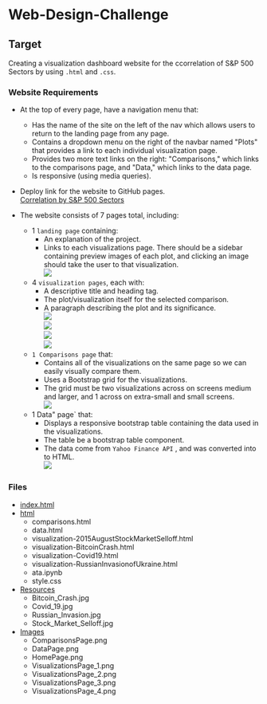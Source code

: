 # Web-Design-Challenge

## Target
Creating a visualization dashboard website for the ccorrelation of S&P 500 Sectors by using `.html` and `.css`.<br/>

### Website Requirements
* At the top of every page, have a navigation menu that:<br/>
  * Has the name of the site on the left of the nav which allows users to return to the landing page from any page.<br/>
  * Contains a dropdown menu on the right of the navbar named "Plots" that provides a link to each individual visualization page.<br/>
  * Provides two more text links on the right: "Comparisons," which links to the comparisons page, and "Data," which links to the data page.<br/>
  * Is responsive (using media queries).<br/>

* Deploy link for the website to GitHub pages.<br/>
  [Correlation by S&P 500 Sectors](https://ash-tao.github.io/Web-Design-Challenge/)<br/>
* The website consists of 7 pages total, including:<br/>
  * 1 `landing page` containing:<br/>
    * An explanation of the project.<br/>
    * Links to each visualizations page. There should be a sidebar containing preview images of each plot, and clicking an image should take the user to that visualization.<br/>
    <img src="https://github.com/Ash-Tao/Web-Design-Challenge/blob/main/Images/HomePage.png"><br/>
  * 4 `visualization pages`, each with:<br/>
    * A descriptive title and heading tag.<br/>
    * The plot/visualization itself for the selected comparison.<br/>
    * A paragraph describing the plot and its significance.<br/>
    <img src="https://github.com/Ash-Tao/Web-Design-Challenge/blob/main/Images/VisualizationsPage_1.png"><br/>
    <img src="https://github.com/Ash-Tao/Web-Design-Challenge/blob/main/Images/VisualizationsPage_2.png"><br/>
    <img src="https://github.com/Ash-Tao/Web-Design-Challenge/blob/main/Images/VisualizationsPage_3.png"><br/>
    <img src="https://github.com/Ash-Tao/Web-Design-Challenge/blob/main/Images/VisualizationsPage_4.png"><br/>
  * `1 Comparisons page` that:<br/>
    * Contains all of the visualizations on the same page so we can easily visually compare them.<br/>
    * Uses a Bootstrap grid for the visualizations.<br/>
    * The grid must be two visualizations across on screens medium and larger, and 1 across on extra-small and small screens.<br/>
    <img src="https://github.com/Ash-Tao/Web-Design-Challenge/blob/main/Images/ComparisonsPage.png"><br/>
  * 1 Data" page` that:<br/>
    * Displays a responsive bootstrap table containing the data used in the visualizations.<br/>
    * The table  be a bootstrap table component.<br/>
    * The data come from `Yahoo Finance API` , and was converted into to HTML.<br/>
    <img src="https://github.com/Ash-Tao/Web-Design-Challenge/blob/main/Images/DataPage.png"><br/>

### Files
- [index.html](https://github.com/Ash-Tao/Web-Design-Challenge/blob/main/index.html)<br/>
- [html](https://github.com/Ash-Tao/Web-Design-Challenge/tree/main/html)<br/>
  - comparisons.html<br/>
  - data.html<br/>
  - visualization-2015AugustStockMarketSelloff.html<br/>
  - visualization-BitcoinCrash.html<br/>
  - visualization-Covid19.html<br/>
  - visualization-RussianInvasionofUkraine.html<br/>
  - ata.ipynb<br/>
  - style.css<br/>
- [Resources](https://github.com/Ash-Tao/Web-Design-Challenge/tree/main/Resources)<br/>
  - Bitcoin_Crash.jpg<br/>
  - Covid_19.jpg<br/>
  - Russian_Invasion.jpg<br/>
  - Stock_Market_Selloff.jpg<br/>
- [Images](https://github.com/Ash-Tao/Web-Design-Challenge/tree/main/Images)<br/>
  - ComparisonsPage.png
  - DataPage.png
  - HomePage.png
  - VisualizationsPage_1.png
  - VisualizationsPage_2.png
  - VisualizationsPage_3.png
  - VisualizationsPage_4.png



